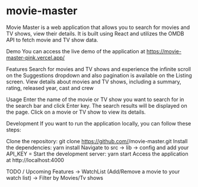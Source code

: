 # movie-master

Movie Master is a web application that allows you to search for movies and TV shows, view their details. It is built using React and utilizes the OMDB API to fetch movie and TV show data.

Demo
You can access the live demo of the application at https://movie-master-pink.vercel.app/

Features
Search for movies and TV shows and experience the infinite scroll on the Suggestions dropdown and also pagination is available on the Listing screen.
View details about movies and TV shows, including a summary, rating, released year, cast and crew

Usage
Enter the name of the movie or TV show you want to search for in the search bar and click Enter key.
The search results will be displayed on the page. Click on a movie or TV show to view its details.

Development
If you want to run the application locally, you can follow these steps:

Clone the repository: git clone https://github.com/<your-username>/movie-master.git
Install the dependencies: yarn install
Navigate to src -> lib -> config and add your API_KEY =<your-omdb-api-key>
Start the development server: yarn start
Access the application at http://localhost:4000

TODO / Upcoming Features
-> WatchList (Add/Remove a movie to your watch list)
-> Filter by Movies/Tv shows
